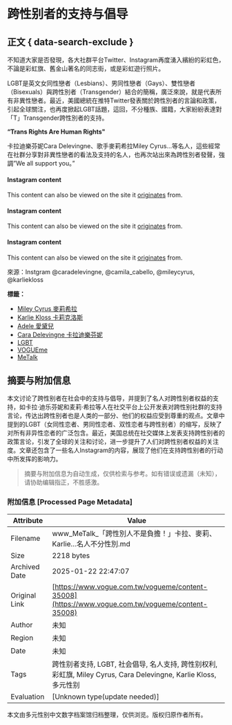 # 跨性别者的支持与倡导

## 正文 { data-search-exclude }


不知道大家是否發現，各大社群平台Twitter、Instagram再度湧入繽紛的彩虹色，不論是彩虹旗、舊金山著名的同志街，或是彩虹遊行照片。

LGBT是英文女同性戀者（Lesbians）、男同性戀者（Gays）、雙性戀者（Bisexuals）與跨性別者（Transgender）結合的簡稱，廣泛來說，就是代表所有非異性戀者。最近，美國總統在推特Twitter發表關於跨性別者的言論和政策，引起全球關注，也再度掀起LGBT話題，這回，不分種族、國籍，大家紛紛表達對「T」Transgender跨性別者的支持。

**“Trans Rights Are Human Rights"**

卡拉迪樂芬妮Cara Delevingne、歌手麥莉希拉Miley Cyrus…等名人，這些經常在社群分享對非異性戀者的看法及支持的名人，也再次站出來為跨性別者發聲，強調”We all support you。”

#### Instagram content

This content can also be viewed on the site it [originates](https://www.instagram.com/p/BXDOle5lYAy/?utm_source=ig_embed&amp%3Butm_campaign=loading) from.

#### Instagram content

This content can also be viewed on the site it [originates](https://www.instagram.com/p/BXE2tLCF2Si/?utm_source=ig_embed&amp%3Butm_campaign=loading) from.

#### Instagram content

This content can also be viewed on the site it [originates](https://www.instagram.com/p/BXEV9xGBZY7/?utm_source=ig_embed&amp%3Butm_campaign=loading) from.

來源：Instgram @caradelevingne, @camila_cabello, @mileycyrus, @karliekloss

**標籤：**
- [Miley Cyrus 麥莉希拉](https://www.vogue.com.tw/tag/miley-cyrus-%E9%BA%A5%E8%8E%89%E5%B8%8C%E6%8B%89)
- [Karlie Kloss 卡莉克洛斯](https://www.vogue.com.tw/tag/karlie-kloss-%E5%8D%A1%E8%8E%89%E5%85%8B%E6%B4%9B%E6%96%AF)
- [Adele 愛黛兒](https://www.vogue.com.tw/tag/adele-%E6%84%9B%E9%BB%9B%E5%85%92)
- [Cara Delevingne 卡拉迪樂芬妮](https://www.vogue.com.tw/tag/cara-delevingne-%E5%8D%A1%E6%8B%89%E8%BF%AA%E6%A8%82%E8%8A%AC%E5%A6%AA)
- [LGBT](https://www.vogue.com.tw/tag/lgbt)
- [VOGUEme](https://www.vogue.com.tw/tag/vogueme)
- [MeTalk](https://www.vogue.com.tw/tag/metalk)
<!-- tcd_original_link https://www.vogue.com.tw/vogueme/content-35008 -->


## 摘要与附加信息

<!-- tcd_abstract -->
本文讨论了跨性别者在社会中的支持与倡导，并提到了名人对跨性别者权益的支持，如卡拉·迪乐芬妮和麦莉·希拉等人在社交平台上公开发表对跨性别社群的支持言论，传达出跨性别者也是人类的一部分、他们的权益应受到尊重的观点。文章中提到的LGBT（女同性恋者、男同性恋者、双性恋者与跨性别者）的缩写，反映了对所有非异性恋者的广泛包含。最近，美国总统在社交媒体上发表支持跨性别者的政策言论，引发了全球的关注和讨论，进一步提升了人们对跨性别者权益的关注度。文章还包含了一些名人Instagram的内容，展现了他们在支持跨性别者的行动中所发挥的影响力。
<!-- tcd_abstract_end -->

> 摘要与附加信息为自动生成，仅供检索与参考。如有错误或遗漏（未知），请协助编辑指正，不胜感激。

### 附加信息 [Processed Page Metadata]

| Attribute       | Value                                  |
|-----------------|----------------------------------------|
| Filename        | www_MeTalk_「跨性別人不是負擔！」卡拉、麥莉、Karlie…名人不分性別.md                             |
| Size            | 2218 bytes                           |
| Archived Date   | 2025-01-22 22:47:07                             |
| Original Link   | [https://www.vogue.com.tw/vogueme/content-35008](https://www.vogue.com.tw/vogueme/content-35008)                       |
| Author          | 未知                               |
| Region          | 未知                               |
| Date            | 未知                                 |
| Tags            | 跨性别者支持, LGBT, 社会倡导, 名人支持, 跨性别权利, 彩虹旗, Miley Cyrus, Cara Delevingne, Karlie Kloss, 多元性别                                 |
| Evaluation            | [Unknown type(update needed)]                                 |
<!-- tcd_table_end -->

本文由多元性别中文数字档案馆归档整理，仅供浏览。版权归原作者所有。
